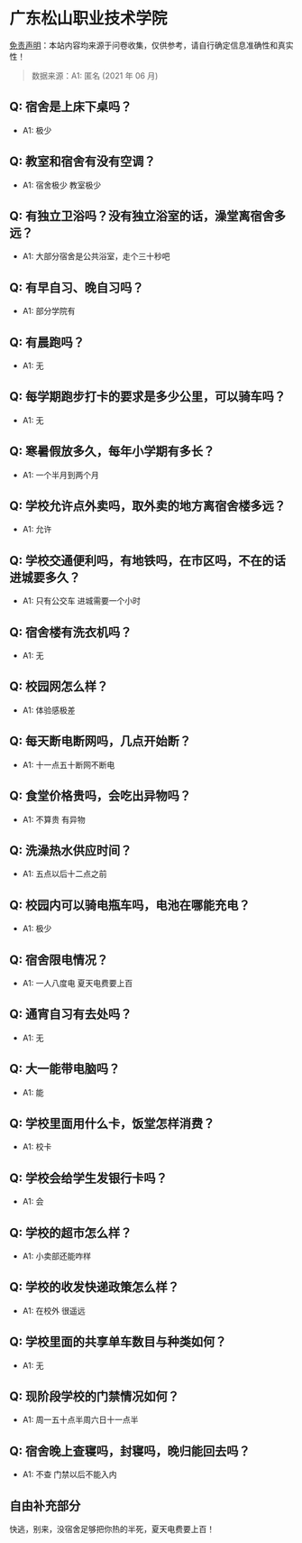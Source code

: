 # 广东松山职业技术学院

[免责声明](https://colleges.chat/#_3)：本站内容均来源于问卷收集，仅供参考，请自行确定信息准确性和真实性！

> 数据来源：A1: 匿名 (2021 年 06 月)

## Q: 宿舍是上床下桌吗？

- A1: 极少

## Q: 教室和宿舍有没有空调？

- A1: 宿舍极少 教室极少

## Q: 有独立卫浴吗？没有独立浴室的话，澡堂离宿舍多远？

- A1: 大部分宿舍是公共浴室，走个三十秒吧

## Q: 有早自习、晚自习吗？

- A1: 部分学院有

## Q: 有晨跑吗？

- A1: 无

## Q: 每学期跑步打卡的要求是多少公里，可以骑车吗？

- A1: 无

## Q: 寒暑假放多久，每年小学期有多长？

- A1: 一个半月到两个月

## Q: 学校允许点外卖吗，取外卖的地方离宿舍楼多远？

- A1: 允许

## Q: 学校交通便利吗，有地铁吗，在市区吗，不在的话进城要多久？

- A1: 只有公交车 进城需要一个小时

## Q: 宿舍楼有洗衣机吗？

- A1: 无

## Q: 校园网怎么样？

- A1: 体验感极差

## Q: 每天断电断网吗，几点开始断？

- A1: 十一点五十断网不断电

## Q: 食堂价格贵吗，会吃出异物吗？

- A1: 不算贵 有异物

## Q: 洗澡热水供应时间？

- A1: 五点以后十二点之前

## Q: 校园内可以骑电瓶车吗，电池在哪能充电？

- A1: 极少

## Q: 宿舍限电情况？

- A1: 一人八度电 夏天电费要上百

## Q: 通宵自习有去处吗？

- A1: 无

## Q: 大一能带电脑吗？

- A1: 能

## Q: 学校里面用什么卡，饭堂怎样消费？

- A1: 校卡

## Q: 学校会给学生发银行卡吗？

- A1: 会

## Q: 学校的超市怎么样？

- A1: 小卖部还能咋样

## Q: 学校的收发快递政策怎么样？

- A1: 在校外 很遥远

## Q: 学校里面的共享单车数目与种类如何？

- A1: 无

## Q: 现阶段学校的门禁情况如何？

- A1: 周一五十点半周六日十一点半

## Q: 宿舍晚上查寝吗，封寝吗，晚归能回去吗？

- A1: 不查 门禁以后不能入内

## 自由补充部分

快逃，别来，没宿舍足够把你热的半死，夏天电费要上百！
